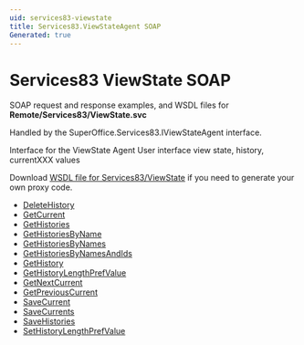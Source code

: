 ```yaml
---
uid: services83-viewstate
title: Services83.ViewStateAgent SOAP
Generated: true
---
```


# Services83 ViewState SOAP

SOAP request and response examples, and WSDL files for **Remote/Services83/ViewState.svc**

Handled by the <see cref="T:SuperOffice.Services83.IViewStateAgent">SuperOffice.Services83.IViewStateAgent</see> interface.

Interface for the ViewState Agent
User interface view state, history, currentXXX values

Download [WSDL file for Services83/ViewState](../Services83-ViewState.md) if you need to generate your own proxy code.

* [DeleteHistory](DeleteHistory.md)
* [GetCurrent](GetCurrent.md)
* [GetHistories](GetHistories.md)
* [GetHistoriesByName](GetHistoriesByName.md)
* [GetHistoriesByNames](GetHistoriesByNames.md)
* [GetHistoriesByNamesAndIds](GetHistoriesByNamesAndIds.md)
* [GetHistory](GetHistory.md)
* [GetHistoryLengthPrefValue](GetHistoryLengthPrefValue.md)
* [GetNextCurrent](GetNextCurrent.md)
* [GetPreviousCurrent](GetPreviousCurrent.md)
* [SaveCurrent](SaveCurrent.md)
* [SaveCurrents](SaveCurrents.md)
* [SaveHistories](SaveHistories.md)
* [SetHistoryLengthPrefValue](SetHistoryLengthPrefValue.md)
